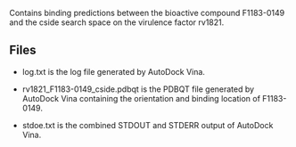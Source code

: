 Contains binding predictions between the bioactive compound F1183-0149 and the cside search space on the virulence factor rv1821.

## Files

- log.txt is the log file generated by AutoDock Vina.

- rv1821_F1183-0149_cside.pdbqt is the PDBQT file generated by AutoDock Vina containing the orientation and binding location of F1183-0149.

- stdoe.txt is the combined STDOUT and STDERR output of AutoDock Vina.

